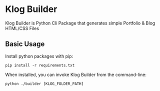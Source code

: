 # Klog Builder
Klog Builder is Python Cli Package that generates simple Portfolio & Blog HTML/CSS Files


## Basic Usage
Install python packages with pip:
```shell
pip install -r requirements.txt
```

When installed, you can invoke Klog Builder from the command-line:
```shell
python ./builder [KLOG_FOLDER_PATH]
```




